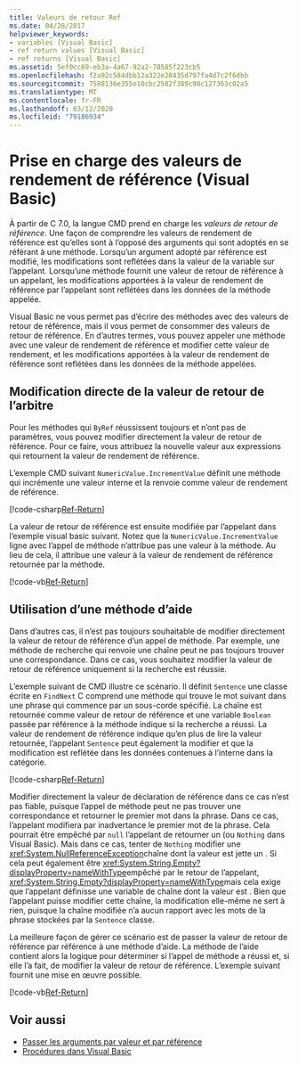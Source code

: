 ```yaml
---
title: Valeurs de retour Ref
ms.date: 04/28/2017
helpviewer_keywords:
- variables [Visual Basic]
- ref return values [Visual Basic]
- ref returns [Visual Basic]
ms.assetid: 5ef0cc69-eb3a-4a67-92a2-78585f223cb5
ms.openlocfilehash: f2a92c584dbb12a322e28435d797fa4d7c2f6dbb
ms.sourcegitcommit: 7588136e355e10cbc2582f389c90c127363c02a5
ms.translationtype: MT
ms.contentlocale: fr-FR
ms.lasthandoff: 03/12/2020
ms.locfileid: "79186934"
---
```

# <a name="support-for-reference-return-values-visual-basic"></a>Prise en charge des valeurs de rendement de référence (Visual Basic)

À partir de C 7.0, la langue CMD prend en charge les *valeurs de retour de référence*. Une façon de comprendre les valeurs de rendement de référence est qu’elles sont à l’opposé des arguments qui sont adoptés en se référant à une méthode. Lorsqu’un argument adopté par référence est modifié, les modifications sont reflétées dans la valeur de la variable sur l’appelant. Lorsqu’une méthode fournit une valeur de retour de référence à un appelant, les modifications apportées à la valeur de rendement de référence par l’appelant sont reflétées dans les données de la méthode appelée.

Visual Basic ne vous permet pas d’écrire des méthodes avec des valeurs de retour de référence, mais il vous permet de consommer des valeurs de retour de référence. En d’autres termes, vous pouvez appeler une méthode avec une valeur de rendement de référence et modifier cette valeur de rendement, et les modifications apportées à la valeur de rendement de référence sont reflétées dans les données de la méthode appelées.

## <a name="modifying-the-ref-return-value-directly"></a>Modification directe de la valeur de retour de l’arbitre

Pour les méthodes qui `ByRef` réussissent toujours et n’ont pas de paramètres, vous pouvez modifier directement la valeur de retour de référence. Pour ce faire, vous attribuez la nouvelle valeur aux expressions qui retournent la valeur de rendement de référence.

L’exemple CMD suivant `NumericValue.IncrementValue` définit une méthode qui incrémente une valeur interne et la renvoie comme valeur de rendement de référence.

[!code-csharp[Ref-Return](../../../../../samples/snippets/visualbasic/programming-guide/language-features/procedures/ref-returns1.cs)]

La valeur de retour de référence est ensuite modifiée par l’appelant dans l’exemple visual basic suivant. Notez que la `NumericValue.IncrementValue` ligne avec l’appel de méthode n’attribue pas une valeur à la méthode. Au lieu de cela, il attribue une valeur à la valeur de rendement de référence retournée par la méthode.

[!code-vb[Ref-Return](../../../../../samples/snippets/visualbasic/programming-guide/language-features/procedures/use-ref-returns1.vb)]

## <a name="using-a-helper-method"></a>Utilisation d’une méthode d’aide

Dans d’autres cas, il n’est pas toujours souhaitable de modifier directement la valeur de retour de référence d’un appel de méthode. Par exemple, une méthode de recherche qui renvoie une chaîne peut ne pas toujours trouver une correspondance. Dans ce cas, vous souhaitez modifier la valeur de retour de référence uniquement si la recherche est réussie.

L’exemple suivant de CMD illustre ce scénario. Il définit `Sentence` une classe écrite en `FindNext` C comprend une méthode qui trouve le mot suivant dans une phrase qui commence par un sous-corde spécifié. La chaîne est retournée comme valeur de retour de référence et une variable `Boolean` passée par référence à la méthode indique si la recherche a réussi. La valeur de rendement de référence indique qu’en plus de lire la valeur retournée, l’appelant `Sentence` peut également la modifier et que la modification est reflétée dans les données contenues à l’interne dans la catégorie.

[!code-csharp[Ref-Return](../../../../../samples/snippets/visualbasic/getting-started/ref-returns.cs)]

Modifier directement la valeur de déclaration de référence dans ce cas n’est pas fiable, puisque l’appel de méthode peut ne pas trouver une correspondance et retourner le premier mot dans la phrase. Dans ce cas, l’appelant modifiera par inadvertance le premier mot de la phrase. Cela pourrait être empêché par `null` l’appelant de retourner un (ou `Nothing` dans Visual Basic). Mais dans ce cas, tenter de `Nothing` modifier une <xref:System.NullReferenceException>chaîne dont la valeur est jette un . Si cela peut également être <xref:System.String.Empty?displayProperty=nameWithType>empêché par le retour de l’appelant, <xref:System.String.Empty?displayProperty=nameWithType>mais cela exige que l’appelant définisse une variable de chaîne dont la valeur est . Bien que l’appelant puisse modifier cette chaîne, la modification elle-même ne sert à rien, puisque la chaîne modifiée n’a aucun rapport avec les mots de la phrase stockées par la `Sentence` classe.

La meilleure façon de gérer ce scénario est de passer la valeur de retour de référence par référence à une méthode d’aide. La méthode de l’aide contient alors la logique pour déterminer si l’appel de méthode a réussi et, si elle l’a fait, de modifier la valeur de retour de référence. L’exemple suivant fournit une mise en œuvre possible.

[!code-vb[Ref-Return](../../../../../samples/snippets/visualbasic/getting-started/ref-return-helper.vb#1)]

## <a name="see-also"></a>Voir aussi

- [Passer les arguments par valeur et par référence](passing-arguments-by-value-and-by-reference.md)
- [Procédures dans Visual Basic](index.md)
